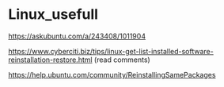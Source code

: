 # Linux_usefull

https://askubuntu.com/a/243408/1011904

https://www.cyberciti.biz/tips/linux-get-list-installed-software-reinstallation-restore.html (read comments)

https://help.ubuntu.com/community/ReinstallingSamePackages

